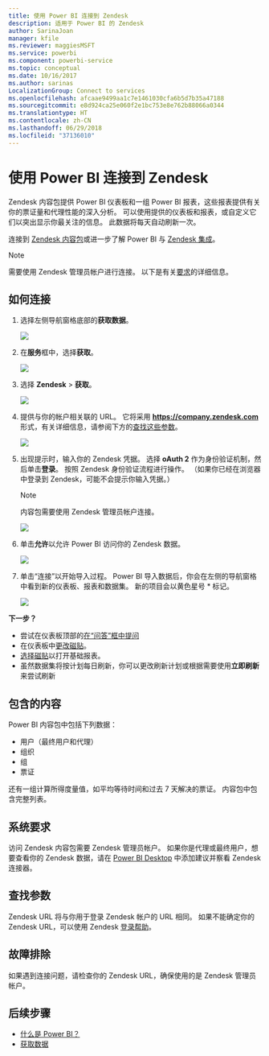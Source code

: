 ```yaml
---
title: 使用 Power BI 连接到 Zendesk
description: 适用于 Power BI 的 Zendesk
author: SarinaJoan
manager: kfile
ms.reviewer: maggiesMSFT
ms.service: powerbi
ms.component: powerbi-service
ms.topic: conceptual
ms.date: 10/16/2017
ms.author: sarinas
LocalizationGroup: Connect to services
ms.openlocfilehash: afcaae9499aa1c7e1461030cfa6b5d7b35a47188
ms.sourcegitcommit: e8d924ca25e060f2e1bc753e8e762b88066a0344
ms.translationtype: HT
ms.contentlocale: zh-CN
ms.lasthandoff: 06/29/2018
ms.locfileid: "37136010"
---
```

# <a name="connect-to-zendesk-with-power-bi"></a>使用 Power BI 连接到 Zendesk
Zendesk 内容包提供 Power BI 仪表板和一组 Power BI 报表，这些报表提供有关你的票证量和代理性能的深入分析。 可以使用提供的仪表板和报表，或自定义它们以突出显示你最关注的信息。  此数据将每天自动刷新一次。 

连接到 [Zendesk 内容包](https://app.powerbi.com/getdata/services/zendesk)或进一步了解 Power BI 与 [Zendesk 集成](https://powerbi.microsoft.com/integrations/zendesk)。

>[!NOTE]
>需要使用 Zendesk 管理员帐户进行连接。 以下是有关[要求](#Requirements)的详细信息。

## <a name="how-to-connect"></a>如何连接
1. 选择左侧导航窗格底部的**获取数据**。
   
   ![](media/service-connect-to-zendesk/pbi_getdata.png)
2. 在**服务**框中，选择**获取**。
   
   ![](media/service-connect-to-zendesk/pbi_getservices.png) 
3. 选择 **Zendesk** \> **获取**。
   
   ![](media/service-connect-to-zendesk/zendesk.png)
4. 提供与你的帐户相关联的 URL。 它将采用 **https://company.zendesk.com** 形式，有关详细信息，请参阅下方的[查找这些参数](#FindingParams)。
   
   ![](media/service-connect-to-zendesk/pbi_zendeskconnect.png)
5. 出现提示时，输入你的 Zendesk 凭据。  选择 **oAuth 2** 作为身份验证机制，然后单击**登录**。 按照 Zendesk 身份验证流程进行操作。 （如果你已经在浏览器中登录到 Zendesk，可能不会提示你输入凭据。）
   
   > [!NOTE]
   > 内容包需要使用 Zendesk 管理员帐户连接。 
   > 
   > 
   
   ![](media/service-connect-to-zendesk/pbi_zendesksignin.png)
6. 单击**允许**以允许 Power BI 访问你的 Zendesk 数据。
   
   ![](media/service-connect-to-zendesk/zendesk2.jpg)
7. 单击“连接”以开始导入过程。 Power BI 导入数据后，你会在左侧的导航窗格中看到新的仪表板、报表和数据集。 新的项目会以黄色星号 \* 标记。
   
   ![](media/service-connect-to-zendesk/pbi_zendeskdash.png)

**下一步？**

* 尝试在仪表板顶部的[在“问答”框中提问](power-bi-q-and-a.md)
* 在仪表板中[更改磁贴](service-dashboard-edit-tile.md)。
* [选择磁贴](service-dashboard-tiles.md)以打开基础报表。
* 虽然数据集将按计划每日刷新，你可以更改刷新计划或根据需要使用**立即刷新**来尝试刷新

## <a name="whats-included"></a>包含的内容
Power BI 内容包中包括下列数据：  

* 用户（最终用户和代理）  
* 组织  
* 组  
* 票证  

还有一组计算所得度量值，如平均等待时间和过去 7 天解决的票证。 内容包中包含完整列表。

<a name="Requirements"></a>

## <a name="system-requirements"></a>系统要求
访问 Zendesk 内容包需要 Zendesk 管理员帐户。 如果你是代理或最终用户，想要查看你的 Zendesk 数据，请在 [Power BI Desktop](desktop-connect-to-data.md) 中添加建议并察看 Zendesk 连接器。

<a name="FindingParams"></a>

## <a name="finding-parameters"></a>查找参数
Zendesk URL 将与你用于登录 Zendesk 帐户的 URL 相同。 如果不能确定你的 Zendesk URL，可以使用 Zendesk [登录帮助](https://www.zendesk.com/login/)。

## <a name="troubleshooting"></a>故障排除
如果遇到连接问题，请检查你的 Zendesk URL，确保使用的是 Zendesk 管理员帐户。

## <a name="next-steps"></a>后续步骤
* [什么是 Power BI？](power-bi-overview.md)
* [获取数据](service-get-data.md)

